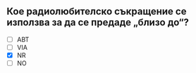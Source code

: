 ## Кое радиолюбителско съкращение се използва за да се предаде „близо до“?

<!-- Верният отговор е отбелязан с [X] -->

- [ ] ABT
- [ ] VIA
- [X] NR
- [ ] NO
